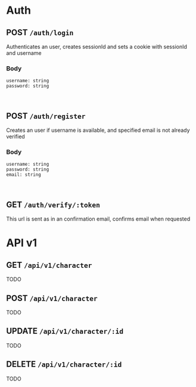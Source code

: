 # Auth

## POST `/auth/login`
Authenticates an user, creates sessionId and sets a 
cookie with sessionId and username
### Body 
```
username: string
password: string
```

<br>

## POST `/auth/register`
Creates an user if username is available, and specified email is not already verified
### Body
```
username: string
password: string
email: string
```

<br>

## GET `/auth/verify/:token`
This url is sent as in an confirmation email, confirms email when requested

# API v1

## GET `/api/v1/character`
TODO

## POST `/api/v1/character`
TODO

## UPDATE `/api/v1/character/:id`
TODO

## DELETE `/api/v1/character/:id`
TODO

